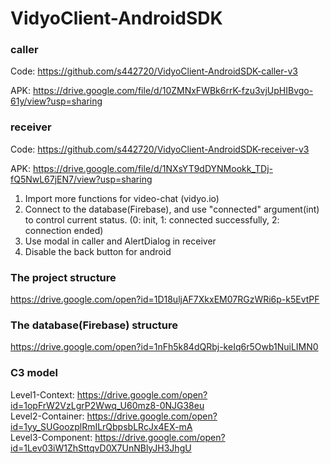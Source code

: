 # VidyoClient-AndroidSDK

### caller
Code: https://github.com/s442720/VidyoClient-AndroidSDK-caller-v3

APK: https://drive.google.com/file/d/10ZMNxFWBk6rrK-fzu3vjUpHIBvgo-61y/view?usp=sharing

### receiver
Code: https://github.com/s442720/VidyoClient-AndroidSDK-receiver-v3

APK: https://drive.google.com/file/d/1NXsYT9dDYNMookk_TDj-fQ5NwL67jEN7/view?usp=sharing

1. Import more functions for video-chat (vidyo.io)
2. Connect to the database(Firebase), and use "connected" argument(int) to control current status. (0: init, 1: connected successfully, 2: connection ended)
3. Use modal in caller and AlertDialog in receiver
4. Disable the back button for android


### The project structure
https://drive.google.com/open?id=1D18uljAF7XkxEM07RGzWRi6p-k5EvtPF

### The database(Firebase) structure
https://drive.google.com/open?id=1nFh5k84dQRbj-keIq6r5Owb1NuiLIMN0

### C3 model
Level1-Context: https://drive.google.com/open?id=1opFrW2VzLgrP2Wwq_U60mz8-0NJG38eu <br/>
Level2-Container:  https://drive.google.com/open?id=1yy_SUGoozplRmILrQbpsbLRcJx4EX-mA <br/>
Level3-Component: https://drive.google.com/open?id=1Lev03iW1ZhSttqvD0X7UnNBlyJH3JhgU
